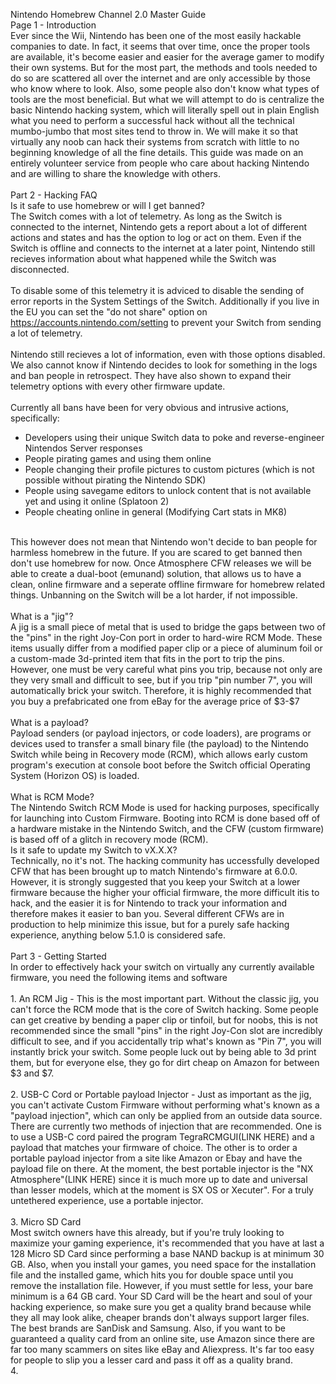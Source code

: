 Nintendo Homebrew Channel 2.0 Master Guide<br/>
Page 1 - Introduction<br/>
Ever since the Wii, Nintendo has been one of the most easily hackable companies to date. In fact, it seems that over time, once the proper tools are available, it's become easier and easier for the average gamer to modify their own systems. But for the most part, the methods and tools needed to do so are scattered all over the internet and are only accessible by those who know where to look. Also, some people also don't know what types of tools are the most beneficial. But what we will attempt to do is centralize the basic Nintendo hacking system, which will literally spell out in plain English what you need to perform a successful hack without all the technical mumbo-jumbo that most sites tend to throw in. We will make it so that virtually any noob can hack their systems from scratch with little to no beginning knowledge of all the fine details. This guide was made on an entirely volunteer service from people who care about hacking Nintendo and are willing to share the knowledge with others.<br/>
<br/>
Part 2 - Hacking FAQ<br/>
Is it safe to use homebrew or will I get banned?<br/>
The Switch comes with a lot of telemetry. As long as the Switch is connected to the internet, Nintendo gets a report about a lot of different actions and states and has the option to log or act on them. Even if the Switch is offline and connects to the internet at a later point, Nintendo still recieves information about what happened while the Switch was disconnected.<br/>
<br/>
To disable some of this telemetry it is adviced to disable the sending of error reports in the System Settings of the Switch. Additionally if you live in the EU you can set the "do not share" option on https://accounts.nintendo.com/setting to prevent your Switch from sending a lot of telemetry.<br/>
<br/> 
Nintendo still recieves a lot of information, even with those options disabled. We also cannot know if Nintendo decides to look for something in the logs and ban people in retrospect. They have also shown to expand their telemetry options with every other firmware update.<br/>
<br/> 
Currently all bans have been for very obvious and intrusive actions, specifically:<br/>
 - Developers using their unique Switch data to poke and reverse-engineer Nintendos Server responses<br/>
 - People pirating games and using them online<br/>
 - People changing their profile pictures to custom pictures (which is not possible without pirating the Nintendo SDK)<br/>
 - People using savegame editors to unlock content that is not available yet and using it online (Splatoon 2)<br/>
 - People cheating online in general (Modifying Cart stats in MK8)<br/>
<br/> 
This however does not mean that Nintendo won't decide to ban people for harmless homebrew in the future. If you are scared to get banned then don't use homebrew for now. Once Atmosphere CFW releases we will be able to create a dual-boot (emunand) solution, that allows us to have a clean, online firmware and a seperate offline firmware for homebrew related things. Unbanning on the Switch will be a lot harder, if not impossible.<br/>
<br/>
What is a "jig"?<br/>
A jig is a small piece of metal that is used to bridge the gaps between two of the "pins" in the right Joy-Con port in order to hard-wire RCM Mode. These items usually differ from a modified paper clip or a piece of aluminum foil or a custom-made 3d-printed item that fits in the port to trip the pins. However, one must be very careful what pins you trip, because not only are they very small and difficult to see, but if you trip "pin number 7", you will automatically brick your switch. Therefore, it is highly recommended that you buy a prefabricated one from eBay for the average price of $3-$7<br/>
<br/>
What is a payload?<br/>
Payload senders (or payload injectors, or code loaders), are programs or devices used to transfer a small binary file (the payload) to the Nintendo Switch while being in Recovery mode (RCM), which allows early custom program's execution at console boot before the Switch official Operating System (Horizon OS) is loaded.<br/>
<br/>
What is RCM Mode?<br/>
The Nintendo Switch RCM Mode is used for hacking purposes, specifically for launching into Custom Firmware. Booting into RCM is done based off of a hardware mistake in the Nintendo Switch, and the CFW (custom firmware) is based off of a glitch in recovery mode (RCM).<br/>
Is it safe to update my Switch to vX.X.X?<br/>
Technically, no it's not. The hacking community has uccessfully developed CFW that has been brought up to match Nintendo's firmware at 6.0.0. However, it is strongly suggested that you keep your Switch at a lower firmware because the higher your official firmware, the more difficult itis to hack, and the easier it is for Nintendo to track your information and therefore makes it easier to ban you. Several different CFWs are in production to help minimize this issue, but for a purely safe hacking experience, anything below 5.1.0 is considered safe.<br/>
<br/>
Part 3 - Getting Started<br/>
In order to effectively hack your switch on virtually any currently available firmware, you need the following items and software<br/>
<br/>
1. An RCM Jig - This is the most important part. Without the classic jig, you can't force the RCM mode that is the core of Switch hacking. Some people can get creative by bending a paper clip or tinfoil, but for noobs, this is not recommended since the small "pins" in the right Joy-Con slot are incredibly difficult to see, and if you accidentally trip what's known as "Pin 7", you will instantly brick your switch. Some people luck out by being able to 3d print them, but for everyone else, they go for dirt cheap on Amazon for between $3 and $7.<br/>
<br/>
2. USB-C Cord or Portable payload Injector - Just as important as the jig, you can't activate Custom Firmware without performing what's known as a "payload injection", which can only be applied from an outside data source. There are currently two methods of injection that are recommended. One is to use a USB-C cord paired the program TegraRCMGUI(LINK HERE) and a payload that matches your firmware of choice. The other is to order a portable payload injector from a site like Amazon or Ebay and have the payload file on there. At the moment, the best portable injector is the "NX Atmosphere"(LINK HERE) since it is much more up to date and universal than lesser models, which at the moment is SX OS or Xecuter". For a truly untethered experience, use a portable injector.<br/>
<br/>
3. Micro SD Card<br/>
Most switch owners have this already, but if you're truly looking to maximize your gaming experience, it's recommended that you have at last a 128 Micro SD Card since performing a base NAND backup is at minimum 30 GB. Also, when you install your games, you need space for the installation file and the installed game, which hits you for double space until you remove the installation file. However, if you must settle for less, your bare minimum is a 64 GB card. Your SD Card will be the heart and soul of your hacking experience, so make sure you get a quality brand because while they all may look alike, cheaper brands don't always support larger files. The best brands are SanDisk and Samsung. Also, if you want to be guaranteed a quality card from an online site, use Amazon since there are far too many scammers on sites like eBay and Aliexpress. It's far too easy for people to slip you a lesser card and pass it off as a quality brand. <br/>
4. 
